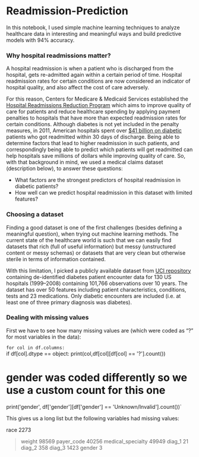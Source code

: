 # Readmission-Prediction
In this notebook, I used simple machine learning techniques to analyze healthcare data in interesting and meaningful ways and build predictive models with 94% accuracy.

### Why hospital readmissions matter?
A hospital readmission is when a patient who is discharged from the hospital, gets re-admitted again within a certain period of time. Hospital readmission rates for certain conditions are now considered an indicator of hospital quality, and also affect the cost of care adversely. 

For this reason, Centers for Medicare & Medicaid Services established the [Hospital Readmissions Reduction Program](https://www.cms.gov/medicare/medicare-fee-for-service-payment/acuteinpatientpps/readmissions-reduction-program.html) which aims to improve quality of care for patients and reduce healthcare spending by applying payment penalties to hospitals that have more than expected readmission rates for certain conditions. Although diabetes is not yet included in the penalty measures, in 2011, American hospitals spent over [$41 billion on diabetic](https://www.hcup-us.ahrq.gov/reports/statbriefs/sb172-Conditions-Readmissions-Payer.jsp) patients who got readmitted within 30 days of discharge. Being able to determine factors that lead to higher readmission in such patients, and correspondingly being able to predict which patients will get readmitted can help hospitals save millions of dollars while improving quality of care. So, with that background in mind, we used a medical claims dataset (description below), to answer these questions:

* What factors are the strongest predictors of hospital readmission in diabetic patients?
* How well can we predict hospital readmission in this dataset with limited features?

### Choosing a dataset
Finding a good dataset is one of the first challenges (besides defining a meaningful question), when trying out machine learning methods. The current state of the healthcare world is such that we can easily find datasets that rich (full of useful information) but messy (unstructured content or messy schemas) or datasets that are very clean but otherwise sterile in terms of information contained.

With this limitation, I picked a publicly available dataset from [UCI repository](https://archive.ics.uci.edu/ml/datasets/diabetes+130-us+hospitals+for+years+1999-2008#) containing de-identified diabetes patient encounter data for 130 US hospitals (1999–2008) containing 101,766 observations over 10 years. The dataset has over 50 features including patient characteristics, conditions, tests and 23 medications. Only diabetic encounters are included (i.e. at least one of three primary diagnosis was diabetes).

### Dealing with missing values
First we have to see how many missing values are (which were coded as “?” for most variables in the data):

`for col in df.columns:`<br>
    if df[col].dtype == object:
         print(col,df[col][df[col] == '?'].count())
# gender was coded differently so we use a custom count for this one
print('gender', df['gender'][df['gender'] == 'Unknown/Invalid'].count())`

This gives us a long list but the following variables had missing values:

race 2273
>weight 98569
>payer_code 40256
>medical_specialty 49949
>diag_1 21
>diag_2 358
>diag_3 1423
gender 3
